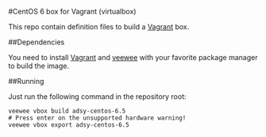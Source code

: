 #CentOS 6 box for Vagrant (virtualbox)

This repo contain definition files to build a
[Vagrant](http://www.vagrantup.com) box.

##Dependencies

You need to install [Vagrant](http://www.vagrantup.com) and
[veewee](https://github.com/jedi4ever/veewee) with your favorite package
manager to build the image.

##Running

Just run the following command in the repository root:

    veewee vbox build adsy-centos-6.5
    # Press enter on the unsupported hardware warning!
    veewee vbox export adsy-centos-6.5

